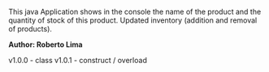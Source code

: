 This java Application shows in the console the name of the product and the quantity of stock of this product. Updated inventory (addition and removal of products).

**Author: Roberto Lima**

v1.0.0 - class
v1.0.1 - construct / overload
